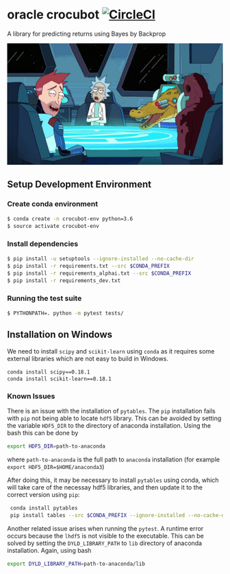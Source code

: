 # oracle crocubot [![CircleCI](https://circleci.com/gh/alpha-i/oracle-crocubot-python.svg?style=svg&circle-token=f6a7198d3b32ae0fb56dfec1daee167a930445eb)](https://circleci.com/gh/alpha-i/oracle-crocubot-python)


A library for predicting returns using Bayes by Backprop


![Crocubot](docs/crocubot.jpg "Crocubot")

## Setup Development Environment

### Create conda environment
```bash
$ conda create -n crocubot-env python=3.6
$ source activate crocubot-env
```

### Install dependencies

```bash
$ pip install -u setuptools --ignore-installed --no-cache-dir
$ pip install -r requirements.txt --src $CONDA_PREFIX
$ pip install -r requirements_alphai.txt --src $CONDA_PREFIX
$ pip install -r requirements_dev.txt
```

### Running the test suite
```bash
$ PYTHONPATH=. python -m pytest tests/
```


## Installation on Windows
We need to install `scipy` and `scikit-learn` using `conda` as it requires some external libraries which are not easy to build in Windows.
```commandline
conda install scipy==0.18.1
conda install scikit-learn==0.18.1
```

### Known Issues
There is an issue with the installation of `pytables`. 
The `pip` installation fails with `pip` not being able to locate `hdf5` library. This can be avoided by setting the 
variable `HDF5_DIR` to the directory of anaconda installation. Using the bash this can be done by
```bash
export HDF5_DIR=path-to-anaconda
```
where `path-to-anaconda` is the full path to `anaconda` installation (for example `export HDF5_DIR=$HOME/anaconda3`)

After doing this, it may be necessary to install `pytables` using conda, which will take care of the necessay hdf5 
libraries, and then update it to the correct version using `pip`:
```bash
 conda install pytables
 pip install tables --src $CONDA_PREFIX --ignore-installed --no-cache-dir
```

Another related issue arises when running the `pytest`. A runtime error occurs because the `lhdf5` is not visible to 
the executable. This  can be solved by setting the `DYLD_LIBRARY_PATH` to `lib` directory of anaconda installation.
Again, using bash
```bash
export DYLD_LIBRARY_PATH=path-to-anaconda/lib
```


